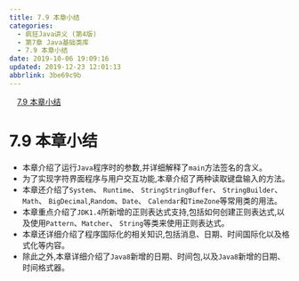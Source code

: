 ```yaml
---
title: 7.9 本章小结
categories: 
  - 疯狂Java讲义 (第4版)
  - 第7章 Java基础类库
  - 7.9 本章小结
date: 2019-10-06 19:09:16
updated: 2019-12-23 12:01:13
abbrlink: 3be69c9b
---
```

<div id='my_toc'><a href="/JavaReadingNotes/3be69c9b/#7-9-本章小结" class="header_1">7.9 本章小结</a>&nbsp;<br></div>
<style>.header_1{margin-left: 1em;}.header_2{margin-left: 2em;}.header_3{margin-left: 3em;}.header_4{margin-left: 4em;}.header_5{margin-left: 5em;}.header_6{margin-left: 6em;}</style>
<!--more-->
<script>if (navigator.platform.search('arm')==-1){document.getElementById('my_toc').style.display = 'none';}var e,p = document.getElementsByTagName('p');while (p.length>0) {e = p[0];e.parentElement.removeChild(e);}</script>

<!--end-->
<!--SSTStart-->
# 7.9 本章小结 #
- 本章介绍了运行`Java`程序时的参数,并详细解释了`main`方法签名的含义。
- 为了实现字符界面程序与用户交互功能,本章介绍了两种读取键盘输入的方法。
- 本章还介绍了`System`、 `Runtime`、 `StringStringBuffer`、 `StringBuilder`、`Math`、 `BigDecimal`,`Random`、`Date`、 `Calendar`和`TimeZone`等常用类的用法。
- 本章重点介绍了`JDK1.4`所新增的正则表达式支持,包括如何创建正则表达式,以及使用`Pattern`、`Matcher`、 `String`等类来使用正则表达式。
- 本章还详细介绍了程序国际化的相关知识,包括消息、日期、时间国际化以及格式化等内容。
- 除此之外,本章详细介绍了`Java8`新增的日期、时间包,以及`Java8`新增的日期、时间格式器。
<!--SSTStop-->



